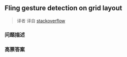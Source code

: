 ## Fling gesture detection on grid layout

> 译者 译自 [stackoverflow](http://stackoverflow.com/questions/937313/fling-gesture-detection-on-grid-layout) 

### 问题描述 

### 高票答案 

